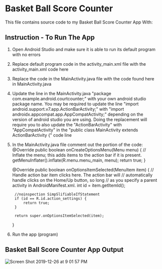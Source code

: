 
# Basket Ball Score Counter
This file contains source code to my Basket Ball Score Counter App With:

## Instruction - To Run The App
1. Open Android Studio and make sure it is able to run its default program with no errors<br>
2. Replace default program code in the activity_main.xml file with the activity_main.xml code here<br>
3. Replace the code in the MainActivity.java file with the code found here in MainActivity.java<br>
4. Update the line in the MainActivity.java "package com.example.android.courtcounter;" with your own android studio package name. You may be required to update the line "import android.support.v7.app.ActionBarActivity;" with "import androidx.appcompat.app.AppCompatActivity;" depending on the version of android studio you are using. Doing the replacement will require you to also update the "ActionBarActivity" with "AppCompatActivity" in the "public class MainActivity extends ActionBarActivity {" code line<br>
5. In the MainActivity.java file comment out the portion of the code:<br>
    @Override
    public boolean onCreateOptionsMenu(Menu menu) {
        // Inflate the menu; this adds items to the action bar if it is present.
        getMenuInflater().inflate(R.menu.menu_main, menu);
        return true;
    }

    @Override
    public boolean onOptionsItemSelected(MenuItem item) {
        // Handle action bar item clicks here. The action bar will
        // automatically handle clicks on the Home/Up button, so long
        // as you specify a parent activity in AndroidManifest.xml.
        int id = item.getItemId();

        //noinspection SimpSlifiableIfStatement
        if (id == R.id.action_settings) {
            return true;
        }

        return super.onOptionsItemSelected(item);
    }
    
8. Run the app (program)<br>

## Basket Ball Score Counter App Output
![Screen Shot 2019-12-26 at 9 01 57 PM](https://user-images.githubusercontent.com/13493736/71500640-15a01300-2823-11ea-8027-de46acce43a5.png)
